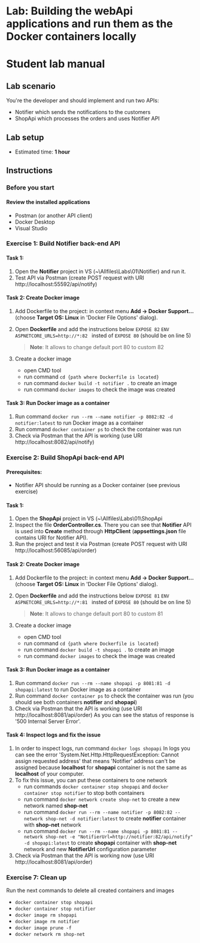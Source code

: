 # Lab: Building the webApi applications and run them as the Docker containers locally
# Student lab manual

## Lab scenario

You're the developer and should implement and run two APIs:
- Notifier which sends the notifications to the customers
- ShopApi which processes the orders and uses Notifier API

## Lab setup

-   Estimated time: **1 hour**

## Instructions

### Before you start

#### Review the installed applications

 
-   Postman (or another API client)
-   Docker Desktop
-   Visual Studio

    
### Exercise 1: Build Notifier back-end API

#### Task 1: 

1. Open the **Notifier** project in VS (~\Allfiles\Labs\01\Notifier) and run it.
1. Test API via Postman (create POST request with URI http://localhost:55592/api/notify)

#### Task 2: Create Docker image 
1. Add Dockerfile to the project: in context menu **Add -> Docker Support...** (choose **Target OS: Linux** in 'Docker File Options' dialog).
1. Open **Dockerfile** and add the instructions below
   ```EXPOSE 82```
   ```ENV ASPNETCORE_URLS=http://*:82 ```
   insted of
   ```EXPOSE 80``` (should be on line 5)
   
   > **Note**: It allows to change default port 80 to custom 82
1. Create a docker image
   - open CMD tool
   - run command ```cd {path where Dockerfile is located}```
   - run command ```docker build -t notifier .``` to create an image
   - run command ```docker images``` to check the image was created

#### Task 3: Run Docker image as a container

1. Run command ```docker run --rm --name notifier -p 8082:82 -d notifier:latest``` to run Docker image as a container
1. Run command ```docker container ps``` to check the container was run
1. Check via Postman that the API is working (use URI http://localhost:8082/api/notify)


### Exercise 2: Build ShopApi back-end API

#### Prerequisites:
-  Notifier API should be running as a Docker container (see previous exercise)

#### Task 1: 

1. Open the **ShopApi** project in VS (~\Allfiles\Labs\01\ShopApi
1. Inspect the file **OrderController.cs**. There you can see that **Notifier** API is used into **Create** method through **HttpClient** (**appsettings.json** file contains URI for Notifier API).
1. Run the project and test it via Postman (create POST request with URI http://localhost:56085/api/order)

#### Task 2: Create Docker image 
1. Add Dockerfile to the project: in context menu **Add -> Docker Support...** (choose **Target OS: Linux** in 'Docker File Options' dialog).
1. Open **Dockerfile** and add the instructions below
   ```EXPOSE 81```
   ```ENV ASPNETCORE_URLS=http://*:81 ```
   insted of
   ```EXPOSE 80``` (should be on line 5)
   
   > **Note**: It allows to change default port 80 to custom 81
1. Create a docker image
   - open CMD tool
   - run command ```cd {path where Dockerfile is located}```
   - run command ```docker build -t shopapi .``` to create an image
   - run command ```docker images``` to check the image was created

#### Task 3: Run Docker image as a container

1. Run command ```docker run --rm --name shopapi -p 8081:81 -d shopapi:latest``` to run Docker image as a container
1. Run command ```docker container ps``` to check the container was run (you should see both containers **notifier** and **shopapi**)
1. Check via Postman that the API is working (use URI http://localhost:8081/api/order)
  As you can see the status of response is '500 Internal Server Error'.

#### Task 4: Inspect logs and fix the issue

1. In order to inspect logs, run command ```docker logs shopapi```
   In logs you can see the error 'System.Net.Http.HttpRequestException: Cannot assign requested address' that means 'Notifier' address can't be assigned because **localhost** for **shopapi** container is not the same as **localhost** of your computer.
1. To fix this issue, you can put these containers to one network
   - run commands ```docker container stop shopapi``` and ```docker container stop notifier``` to stop both containers
   - run command ```docker network create shop-net``` to create a new network named **shop-net**
   - run command ```docker run --rm --name notifier -p 8082:82 --network shop-net -d notifier:latest``` to create **notifier** container with **shop-net** network
   - run command ```docker run --rm --name shopapi -p 8081:81 --network shop-net -e "NotifierUrl=http://notifier:82/api/notify" -d shopapi:latest``` to create **shopapi** container with **shop-net** network and new **NotifierUrl** configuration parameter
1. Check via Postman that the API is working now (use URI http://localhost:8081/api/order)

### Exercise 7: Clean up

   Run the next commands to delete all created containers and images
   - ```docker container stop shopapi```
   - ```docker container stop notifier```
   - ```docker image rm shopapi```
   - ```docker image rm notifier```
   - ```docker image prune -f```
   - ```docker network rm shop-net```
